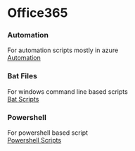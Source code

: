 # Office365  

### Automation   
For automation scripts mostly in azure  
[Automation](Azure%20Automation)  

### Bat Files   
For windows command line based scripts   
[Bat Scripts](Bat%20Files)  

### Powershell  
For powershell based script  
[Powershell Scripts](Powershell)  


